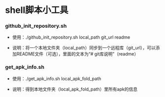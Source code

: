 <!--
 * @Author: hr
 * @Date: 2020-02-08 16:48:43
 * @LastEditTime : 2020-02-08 17:05:18
 * @LastEditors  : Please set LastEditors
 * @Description: In User Settings Edit
 * @FilePath: /undefined/Users/yym/Documents/个人资料/shell_util/README.md
 -->
# shell脚本小工具

### github_init_repository.sh

* 使用：./github_init_repository.sh local_path git_url readme

* 说明：将一个本地文件夹（local_path）同步到一个远程库（git_url），可以添加README文件（可选），里面的文本为“# git库说明”（readme）

### get_apk_info.sh

* 使用：./get_apk_info.sh local_apk_fold_path

* 说明：得到本地文件夹（local_apk_fold_path）里所有apk的信息